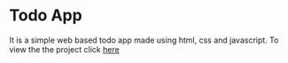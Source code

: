 # Todo App
It is a simple web based todo app made using html, css and javascript.
To view the the project click [here](https://bhed01.github.io/todo-app/)
